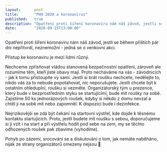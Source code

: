 ```yaml
---
layout:      post
title:       "PH9 2020 a koronavirus"
published:   true
description: "Opatření proti šíření koronaviru nám náš závod, jestli se během příštích pár dní nepřitvrdí, neznemožní - jedná se o venkovní akci."
date:        "2020-09-15T13:00:00"
---
```


Opatření proti šíření koronaviru nám náš závod, jestli se během příštích pár dní nepřitvrdí, neznemožní - jedná se o venkovní akci.

Přístup ke koronaviru je mezi lidmi různý. 

Nechceme zpřísňovat vládou stanovená bezpečnostní opatření, zároveň ale rozumíme těm, kteří jisté obavy mají. Proto necháváme na vás - závodnicích - jak k tomu přistoupíte vy sami. Jestli si brát roušku nechcete, nedělejte to, nikdo vás za to nebude popotahovat, nic neporušujete. Jestli chcete být k ostatním ohleduplní, roušku si vezměte. Organizátorský tým u prezence, který bude v bezprostředním styku se startujícími, bude mít roušky na sobě. Zajistíme 50 ks jednorázových roušek, kdyby si někdo z domu nevzal a chtěl ji na sobě mít nebo zapomněl. K dispozici bude i dezinfekce.

Nejrizikovější se zdá být čekání na startovní výstřel, kde dojde k těsnému kontaktu startujících. Proto, jestli budete mít roušku s sebou, doporučujeme si ji vzít i na start a při výstřelu hodit pod sebe na zem, my se těchto odhozených roušek pak zbavíme (vyhodíme).

Pohyb po zázemí, srocování se a diskutování o tom, jak nemáte naběháno, nijak ze strany organizátorů omezeny nejsou 🙂
